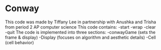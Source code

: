 # Conway
This code was made by Tiffany Lee in partnership with Anushka and Trisha from period 2 AP computer science
This code contains:
-start
-wrap
-clear
-quit
The code is implemented into three sections:
-conwayGame (sets the frame & display)
-Display  (focuses on algorithm and aesthetic details)
-Cell  (cell behavior)
